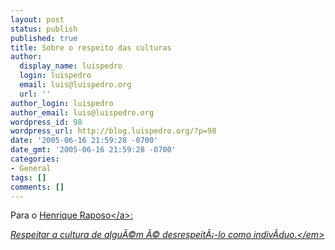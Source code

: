 ```yaml
---
layout: post
status: publish
published: true
title: Sobre o respeito das culturas
author:
  display_name: luispedro
  login: luispedro
  email: luis@luispedro.org
  url: ''
author_login: luispedro
author_email: luis@luispedro.org
wordpress_id: 98
wordpress_url: http://blog.luispedro.org/?p=98
date: '2005-06-16 21:59:28 -0700'
date_gmt: '2005-06-16 21:59:28 -0700'
categories:
- General
tags: []
comments: []
---
```

<p>Para o <a href="http:&#47;&#47;osinedrio.blogspot.com&#47;">Henrique Raposo<&#47;a>:</p>
<p><em>Respeitar a cultura de algu&Atilde;&copy;m &Atilde;&copy; desrespeit&Atilde;&iexcl;-lo como indiv&Atilde;&shy;duo.<&#47;em></p>
